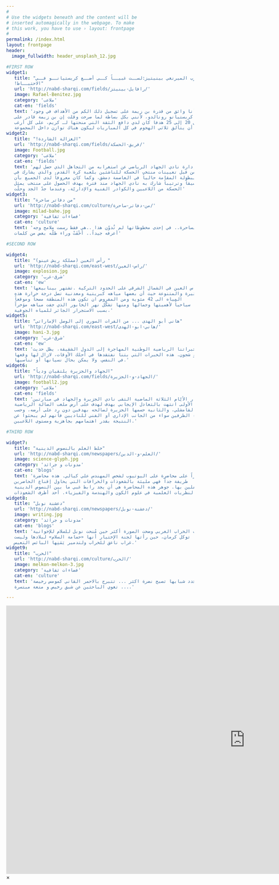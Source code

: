 ```yaml
---
#
# Use the widgets beneath and the content will be
# inserted automagically in the webpage. To make
# this work, you have to use › layout: frontpage
#
permalink: /index.html
layout: frontpage
header:
  image_fullwidth: header_unsplash_12.jpg

#FIRST ROW
widget1:
   title: "مدرب الميرنغي بينيتيز:لســت غبيــاً كــي أضــع كريستيانــو فــي
   !الاحتيــاط"
   url: 'http://nabd-sharqi.com/fields/رافايل-بينيتز/'
   image: Rafael-Benitez.jpg
   category: 'ملاعب'
   cat-en: 'fields'
   text: 'بالفعل، أنا واثق من قدرة بن زيمة على تسجيل ذلك الكم من الأهداف في وجود
   كريستيانو رونالدو، لأنني بكل بساطة لما صرحت وقلت إن بن زيمة قادر على
   تسجيل 20 إلى 25 هدفا كان لدي دافع الثقة التي منحتها لـ كريم، على كل أرغب
   في أن يتألق ثلاثي الهجوم في كل المباريات ليكون هناك توازن داخل المجموعة.'
widget2:
   title: "!الغزالة الشاردة"
   url: 'http://nabd-sharqi.com/fields/فريق-الحسكة/'
   image: Football.jpg
   category: 'ملاعب'
   cat-en: 'fields'
   text: 'عبّر مجلس إدارة نادي الجهاد الرياضي عن استغرابه من التجاهل الذي حصل لهم
   من قبل تعيينات منتخب الحسكة للناشئين بلعبة كرة القدم، والذي يشارك في
   البطولة المقامة حالياً في العاصمة دمشق، وكما كان معروفاً لدى الجميع بأن
   تنسيقاً وترتيباً شارك به نادي الجهاد منذ فترة بهدف الحصول على منتخب يمثل
   الحسكة من اللاعبين والكوادر الفنية والإداريّة، وعندما جدّ الجد وحلّت'
widget3:
   title: "من دفاتر ساحرة"
   url: 'http://nabd-sharqi.com/culture/من-دفاتر-ساحرة/'
   image: milad-bahe.jpg
   category: 'فضاءات ثقافية'
   cat-en: 'culture'
   text: 'تلك الساحرة.. في إحدى مخطوطاتها لم تُدوّن هذا ..هي فقط رسمت ملامح وجه
   أعرفه جيداً.. أخْفَتْ وراء ظلّه بعض من كلمات'

#SECOND ROW

widget4:
   title: "(رأس العين (مملكة ريش عينو "
   url: 'http://nabd-sharqi.com/east-west/راس-العين/'
   image: explosion.jpg
   category: 'شرق-غرب'
   cat-en: 'ew'
   text: 'تقع رأس العين في الشمال الشرقي على الحدود التركية .تشتهر بينابيعها
   الكثيرة والمتنوعة حيث أن بعضها مياهه كبريتية ومعدنية تصل درجة حرارة هذه
   المياه الى 42 مئوية ومن المفروض ان تكون هذه المنطقة مصحاً وموقعاً
   سياحياً لأهميتها وجمالها ومنها تشكّل نهر الخابور الذي جفت مياهه مؤخراً
   بسبب الاستجرار الجائر للمياه الجوفية.'
widget5:
   title: "هاني أبو الهدى ... من الفرات السوري إلى الوصل الإماراتي"
   url: 'http://nabd-sharqi.com/east-west/هاني-ابو-الهدى/'
   image: hani-3.jpg
   category: 'شرق-غرب'
   cat-en: 'ew'
   text: 'الحديث عن خبراتنا الرياضية الوطنية المهاجرة إلى الدول الشقيقة، يظل حديث
   ذو شجون. هذه الخبرات التي بتنا نفتقدها في أحلك الأوقات، لازال لها وقعها
   في النفس، ولا يمكن بحال نسيانها أو تناسيها.'
widget6:
   title: "الجهاد والجزيرة يلتقيان ودياً"
   url: 'http://nabd-sharqi.com/fields/الجهاد-و-الجزيرة/'
   image: football2.jpg
   category: 'ملاعب'
   cat-en: 'fields'
   text: 'على مدار الأيّام الثلاثة الماضية التقى نادي الجزيرة والجهاد في مبارتين
   الأولى انتهت بالتعادل الإيجابي بهدف لهدف على أرض ملعب الصالة الرياضية
   بالقامشلي، والثانية حسمها الجزيرة لصالحه بهدفين دون رد على أرضه، وحسب
   آراء الطرفين سواء من الجانب الإداري أو الفني للناديين فأنهم لم يبحثوا عن
   النتيجة بقدر اهتمامهم بجاهزية ومستوى اللاعبين.'

#THIRD ROW

widget7:
   title: "خلط العلم بالنصوص الدينية"
   url: 'http://nabd-sharqi.com/newspapers/العلم-و-الدين/'
   image: science-glyph.jpg
   category: 'مدونات و جرائد'
   cat-en: 'blogs'
   text: 'قعت مؤخراً على محاضرة على اليوتيوب لشخص المهندس علي كيالي. هذه محاضرة
   طريفة جداً فهي مليئة بالشعوذات والخرافات التي يحاول إقناع الحاضرين
   المغفلين بها. جوهر هذه المحاضرة هي أن يجد رابط غبي ما بين النصوص الدينية
   والنظريات العلمية في علوم الكون والهندسة والفيزياء. أحد أظرف الشعوذات'
widget8:
   title: "دعشنة نوبل"
   url: 'http://nabd-sharqi.com/newspapers/دعشنة-نوبل/'
   image: writing.jpg
   category: 'مدونات و جرائد'
   cat-en: 'blogs'
   text: 'منذ ثورات الخراب العربي وضحت الصورة أكثر حين مُنحت نوبل للسلام للإخوانية
   توكل كرمان، حين رأتها لجنة الإختيار أنها «حمامة السلام» لبلادها وليست
   غراب ناعق للخراب ولتدمير يَمَنِها البائس التعيس.'
widget9:
   title: "الحرب"
   url: 'http://nabd-sharqi.com/culture/الحرب/'
   image: melkon-melkon-3.jpg
   category: 'فضاءات ثقافية'
   cat-en: 'culture'
   text: 'الحرب تجدد شبابها تصبح نضرة اكثر ... تتبرج بالاحمر القاني كمومس رخيصة
   تغوي الباحثين عن شبق رخيص و متعة مبتسرة ....'

---
```


<div id="videoModal" class="reveal-modal large" data-reveal="">
  <div class="flex-video widescreen vimeo" style="display: block;">
    <iframe width="1280" height="720" src="https://www.youtube.com/embed/3b5zCFSmVvU" frameborder="0" allowfullscreen></iframe>
  </div>
  <a class="close-reveal-modal">&#215;</a>
</div>
